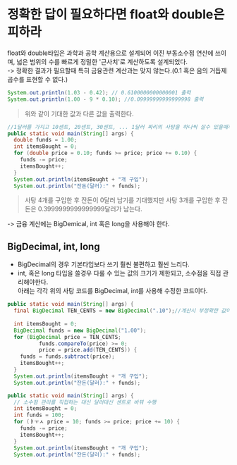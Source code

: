 정확한 답이 필요하다면 float와 double은 피하라
=
float와 double타입은 과학과 공학 계산용으로 설계되어 이진 부동소수점 연산에 쓰이며, 넓은 범위의 수를 빠르게 정밀한 '근사치'로 계산하도록 설계되었다.\
-> 정확한 결과가 필요할때 특히 금융관련 계산과는 맞지 않는다.(0.1 혹은 음의 거듭제곱수를 표현할 수 없다.)
```java
System.out.println(1.03 - 0.42); // 0.6100000000000001 출력
System.out.println(1.00 - 9 * 0.10); //0.09999999999999998 출력
```
> 위와 같이 기대한 값과 다른 값을 출력한다.
```java
//1달러를 가지고 10센트, 20센트, 30센트, ... 1달러 짜리의 사탕을 하나씩 살수 있을때까지 사는 프로그램
public static void main(String[] args) {
  double funds = 1.00;
  int itemsBought = 0;
  for (double price = 0.10; funds >= price; price += 0.10) {
    funds -= price;
    itemsBought++;
  }
  System.out.println(itemsBought + "개 구입");
  System.out.println("잔돈(달러):" + funds);
```
>사탕 4개를 구입한 후 잔돈이 0달러 남기를 기대했지만 사탕 3개를 구입한 후 잔돈은 0.3999999999999999달러가 남는다. 

-> 금융 계산에는 BigDemical, int 혹은 long을 사용해야 한다.
## BigDecimal, int, long
- BigDecimal의 경우 기본타입보다 쓰기 훨씬 불편하고 훨씬 느리다.
- int, 혹은 long 타입을 쓸경우 다룰 수 있는 값의 크기가 제한되고, 소수점을 직접 관리해야한다.\
아래는 각각 위의 사탕 코드를 BigDecimal, int를 사용해 수정한 코드이다.
```java
public static void main(String[] args) {
  final BigDecimal TEN_CENTS = new BigDecimal(".10");//계산시 부정확한 값이 사용되는걸 막기 위해 문자열을 받는 생성자를 사용
  
  int itemsBought = 0;
  BigDecimal funds = new BigDecimal("1.00");
  for (BigDecimal price = TEN_CENTS; 
          funds.compareTo(price) >= 0;
          price = price.add(TEN_CENTS)) {
    funds = funds.subtract(price);
    itemsBought++;
  }
  System.out.println(itemsBought + "개 구입");
  System.out.println("잔돈(달러):" + funds);
```
```java
public static void main(String[] args) {
  // 소수점 관리를 직접하는 대신 달러대신 센트로 바꿔 수행
  int itemsBought = 0;
  int funds = 100;
  for (ㅑㅜㅅ price = 10; funds >= price; price += 10) {
    funds -= price;
    itemsBought++;
  }
  System.out.println(itemsBought + "개 구입");
  System.out.println("잔돈(달러):" + funds);
```
